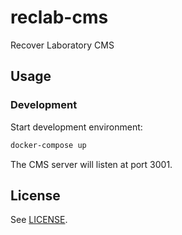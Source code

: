 # reclab-cms

Recover Laboratory CMS

## Usage

### Development

Start development environment:

```bash
docker-compose up
```

The CMS server will listen at port 3001.

## License

See [LICENSE](./LICENSE).
